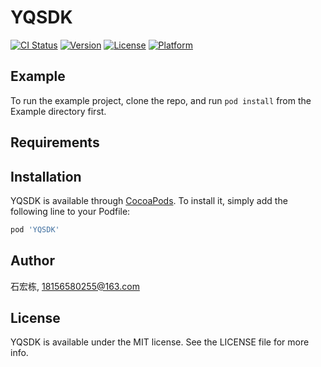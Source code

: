 # YQSDK

[![CI Status](https://img.shields.io/travis/石宏栋/YQSDK.svg?style=flat)](https://travis-ci.org/石宏栋/YQSDK)
[![Version](https://img.shields.io/cocoapods/v/YQSDK.svg?style=flat)](https://cocoapods.org/pods/YQSDK)
[![License](https://img.shields.io/cocoapods/l/YQSDK.svg?style=flat)](https://cocoapods.org/pods/YQSDK)
[![Platform](https://img.shields.io/cocoapods/p/YQSDK.svg?style=flat)](https://cocoapods.org/pods/YQSDK)

## Example

To run the example project, clone the repo, and run `pod install` from the Example directory first.

## Requirements

## Installation

YQSDK is available through [CocoaPods](https://cocoapods.org). To install
it, simply add the following line to your Podfile:

```ruby
pod 'YQSDK'
```

## Author

石宏栋, 18156580255@163.com

## License

YQSDK is available under the MIT license. See the LICENSE file for more info.
